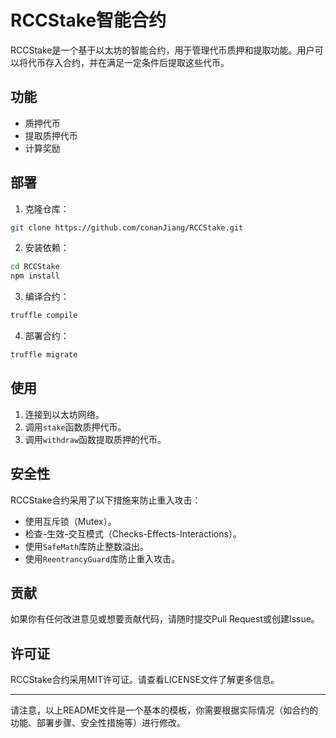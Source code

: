 # RCCStake智能合约

RCCStake是一个基于以太坊的智能合约，用于管理代币质押和提取功能。用户可以将代币存入合约，并在满足一定条件后提取这些代币。

## 功能

- 质押代币
- 提取质押代币
- 计算奖励

## 部署

1. 克隆仓库：

```bash
git clone https://github.com/conanJiang/RCCStake.git
```

2. 安装依赖：

```bash
cd RCCStake
npm install
```

3. 编译合约：

```bash
truffle compile
```

4. 部署合约：

```bash
truffle migrate
```

## 使用

1. 连接到以太坊网络。
2. 调用`stake`函数质押代币。
3. 调用`withdraw`函数提取质押的代币。

## 安全性

RCCStake合约采用了以下措施来防止重入攻击：

- 使用互斥锁（Mutex）。
- 检查-生效-交互模式（Checks-Effects-Interactions）。
- 使用`SafeMath`库防止整数溢出。
- 使用`ReentrancyGuard`库防止重入攻击。

## 贡献

如果你有任何改进意见或想要贡献代码，请随时提交Pull Request或创建Issue。

## 许可证

RCCStake合约采用MIT许可证。请查看LICENSE文件了解更多信息。

---

请注意，以上README文件是一个基本的模板，你需要根据实际情况（如合约的功能、部署步骤、安全性措施等）进行修改。
